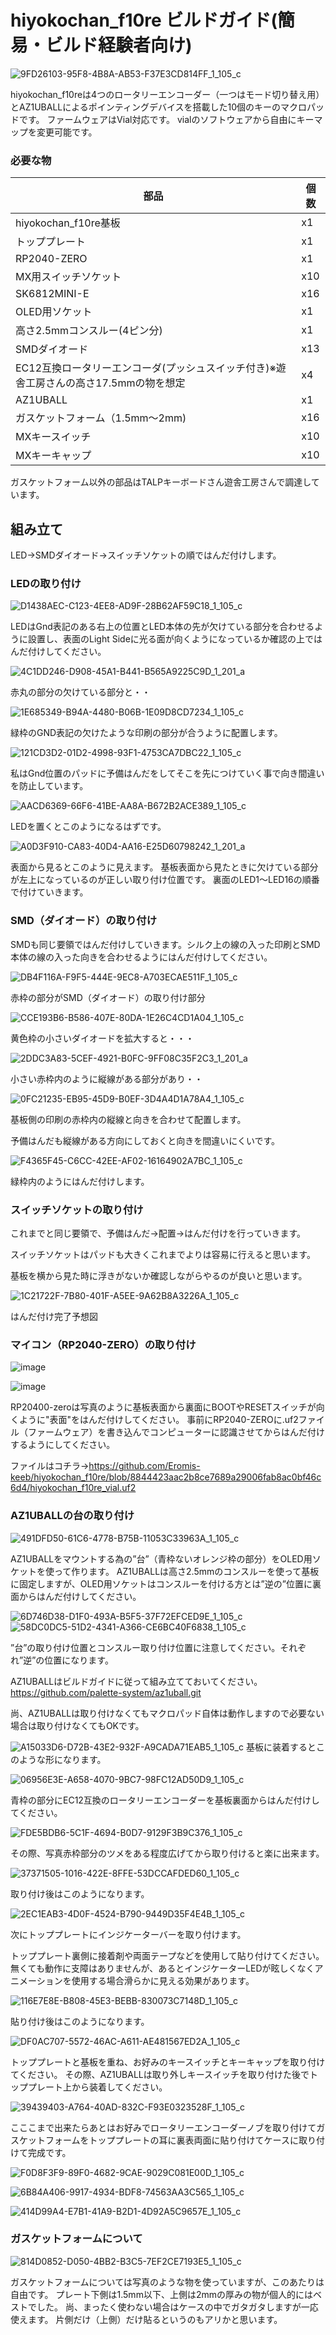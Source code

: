 # hiyokochan_f10re ビルドガイド(簡易・ビルド経験者向け)

![9FD26103-95F8-4B8A-AB53-F37E3CD814FF_1_105_c](https://github.com/user-attachments/assets/98ff8c7e-a772-44c4-98ff-d9d73f96f4ac)


hiyokochan_f10reは4つのロータリーエンコーダー（一つはモード切り替え用）とAZ1UBALLによるポインティングデバイスを搭載した10個のキーのマクロパッドです。
ファームウェアはVial対応です。
vialのソフトウェアから自由にキーマップを変更可能です。



### 必要な物



部品|個数
--|--
hiyokochan_f10re基板|x1
トッププレート|x1
RP2040-ZERO|x1
MX用スイッチソケット|x10
SK6812MINI-E |x16
OLED用ソケット |x1
高さ2.5mmコンスルー(4ピン分) |x1
SMDダイオード |x13
EC12互換ロータリーエンコーダ(プッシュスイッチ付き)※遊舎工房さんの高さ17.5mmの物を想定 |x4
AZ1UBALL |x1
ガスケットフォーム（1.5mm〜2mm) |x16
MXキースイッチ |x10
MXキーキャップ |x10

ガスケットフォーム以外の部品はTALPキーボードさん遊舎工房さんで調達しています。



## 組み立て

LED→SMDダイオード→スイッチソケットの順ではんだ付けします。

### LEDの取り付け

![D1438AEC-C123-4EE8-AD9F-28B62AF59C18_1_105_c](https://github.com/user-attachments/assets/b01ce70b-26af-452e-b86c-6f833be12e88)


LEDはGnd表記のある右上の位置とLED本体の先が欠けている部分を合わせるように設置し、表面のLight Sideに光る面が向くようになっているか確認の上ではんだ付けしてください。

![4C1DD246-D908-45A1-B441-B565A9225C9D_1_201_a](https://github.com/user-attachments/assets/abda2830-7115-4a42-a6bf-e7282904eb4c)

赤丸の部分の欠けている部分と・・


![1E685349-B94A-4480-B06B-1E09D8CD7234_1_105_c](https://github.com/user-attachments/assets/e235d5ff-dd6e-4c39-9e30-6a863a82a41b)

緑枠のGND表記の欠けたような印刷の部分が合うように配置します。

![121CD3D2-01D2-4998-93F1-4753CA7DBC22_1_105_c](https://github.com/user-attachments/assets/82a876e2-4903-47f9-bf64-5f3033610344)

私はGnd位置のパッドに予備はんだをしてそこを先につけていく事で向き間違いを防止しています。


![AACD6369-66F6-41BE-AA8A-B672B2ACE389_1_105_c](https://github.com/user-attachments/assets/1d01bea9-b180-4298-98a7-03b3cce98f46)

LEDを置くとこのようになるはずです。


![A0D3F910-CA83-40D4-AA16-E25D60798242_1_201_a](https://github.com/user-attachments/assets/942b001e-9ffa-49e1-a9d3-2f6d74604570)

表面から見るとこのように見えます。
基板表面から見たときに欠けている部分が左上になっているのが正しい取り付け位置です。
裏面のLED1〜LED16の順番で付けていきます。


### SMD（ダイオード）の取り付け

SMDも同じ要領ではんだ付けしていきます。シルク上の線の入った印刷とSMD本体の線の入った向きを合わせるようにはんだ付けしてください。

![DB4F116A-F9F5-444E-9EC8-A703ECAE511F_1_105_c](https://github.com/user-attachments/assets/007c5e54-941a-493c-9743-634721ed3d44)

赤枠の部分がSMD（ダイオード）の取り付け部分

![CCE193B6-B586-407E-80DA-1E26C4CD1A04_1_105_c](https://github.com/user-attachments/assets/2f34d51e-ba56-4fb3-bfbf-2a3016460cdc)

黄色枠の小さいダイオードを拡大すると・・・

![2DDC3A83-5CEF-4921-B0FC-9FF08C35F2C3_1_201_a](https://github.com/user-attachments/assets/03dcead0-b42c-49c8-963d-3cf0ec3464ec)

小さい赤枠内のように縦線がある部分があり・・


![0FC21235-EB95-45D9-B0EF-3D4A4D1A78A4_1_105_c](https://github.com/user-attachments/assets/eb1f0cc7-c559-4efe-9615-61ea2564b7fa)

基板側の印刷の赤枠内の縦線と向きを合わせて配置します。

予備はんだも縦線がある方向にしておくと向きを間違いにくいです。



![F4365F45-C6CC-42EE-AF02-16164902A7BC_1_105_c](https://github.com/user-attachments/assets/080fff23-a16a-40e8-b451-3bda3460f185)

緑枠内のようにはんだ付けします。


### スイッチソケットの取り付け

これまでと同じ要領で、予備はんだ→配置→はんだ付けを行っていきます。

スイッチソケットはパッドも大きくこれまでよりは容易に行えると思います。

基板を横から見た時に浮きがないか確認しながらやるのが良いと思います。

![1C21722F-7B80-401F-A5EE-9A62B8A3226A_1_105_c](https://github.com/user-attachments/assets/24aa619d-0496-4643-a042-d86c2d6ca972)

はんだ付け完了予想図



### マイコン（RP2040-ZERO）の取り付け




![image](https://github.com/user-attachments/assets/f38c502a-88ec-41c0-98e9-c62e90bdf8ca)



![image](https://github.com/user-attachments/assets/03da02e9-dfe1-4ce2-82e7-f61ff2b2d355)

RP20400-zeroは写真のように基板表面から裏面にBOOTやRESETスイッチが向くように"表面"をはんだ付けしてください。
事前にRP2040-ZEROに.uf2ファイル（ファームウェア）を書き込んでコンピューターに認識させてからはんだ付けするようにしてください。


ファイルはコチラ→https://github.com/Eromis-keeb/hiyokochan_f10re/blob/8844423aac2b8ce7689a29006fab8ac0bf46c6d4/hiyokochan_f10re_vial.uf2



### AZ1UBALLの台の取り付け




![491DFD50-61C6-4778-B75B-11053C33963A_1_105_c](https://github.com/user-attachments/assets/b7a278fa-1c45-47a6-b36e-14ecaac5afa9)



AZ1UBALLをマウントする為の”台”（青枠ないオレンジ枠の部分）をOLED用ソケットを使って作ります。
AZ1UBALLは高さ2.5mmのコンスルーを使って基板に固定しますが、OLED用ソケットはコンスルーを付ける方とは”逆の”位置に裏面からはんだ付けしてください。




![6D746D38-D1F0-493A-B5F5-37F72EFCED9E_1_105_c](https://github.com/user-attachments/assets/e08a0f56-c813-42a5-978a-5430d32cd9d2)
![58DC0DC5-51D2-4341-A366-CE6BC40F6838_1_105_c](https://github.com/user-attachments/assets/8244aff5-a5ba-4269-9f74-bfc0dca34d2e)

”台”の取り付け位置とコンスルー取り付け位置に注意してください。それぞれ”逆”の位置になります。

AZ1UBALLはビルドガイドに従って組み立てておいてください。
https://github.com/palette-system/az1uball.git

尚、AZ1UBALLは取り付けなくてもマクロパッド自体は動作しますので必要ない場合は取り付けなくてもOKです。



![A15033D6-D72B-43E2-932F-A9CADA71EAB5_1_105_c](https://github.com/user-attachments/assets/a49103af-08b4-4af1-bb82-3101559cfed7)
基板に装着するとこのような形になります。



![06956E3E-A658-4070-9BC7-98FC12AD50D9_1_105_c](https://github.com/user-attachments/assets/876b67ed-1121-4759-beec-994c50483507)

青枠の部分にEC12互換のロータリーエンコーダーを基板裏面からはんだ付けしてください。

![FDE5BDB6-5C1F-4694-B0D7-9129F3B9C376_1_105_c](https://github.com/user-attachments/assets/c78740a1-4c88-4b3e-a1a9-2385eae2639b)

その際、写真赤枠部分のツメをある程度広げてから取り付けると楽に出来ます。

![37371505-1016-422E-8FFE-53DCCAFDED60_1_105_c](https://github.com/user-attachments/assets/27711cb3-f30a-4020-913d-aea81e40a16a)

取り付け後はこのようになります。

![2EC1EAB3-4D0F-4524-B790-9449D35F4E4B_1_105_c](https://github.com/user-attachments/assets/7b8e3162-83a7-4c4f-9f8f-8279d12cdc30)

次にトッププレートにインジケーターバーを取り付けます。

トッププレート裏側に接着剤や両面テープなどを使用して貼り付けてください。
無くても動作に支障はありませんが、あるとインジケーターLEDが眩しくなくアニメーションを使用する場合滑らかに見える効果があります。

![116E7E8E-B808-45E3-BEBB-830073C7148D_1_105_c](https://github.com/user-attachments/assets/ef9fc64e-bf6d-4ec1-9a52-2ea4d124693a)

貼り付け後はこのようになります。

![DF0AC707-5572-46AC-A611-AE481567ED2A_1_105_c](https://github.com/user-attachments/assets/9e62f0bf-da9f-4c00-9652-5e7c6d805b26)

トッププレートと基板を重ね、お好みのキースイッチとキーキャップを取り付けてください。
その際、AZ1UBALLは取り外しキースイッチを取り付けた後でトッププレート上から装着してください。

![39439403-A764-40AD-832C-F93E0323528F_1_105_c](https://github.com/user-attachments/assets/b3878848-305e-4204-a0d7-7ef9b22b80ea)


こここまで出来たらあとはお好みでロータリーエンコーダーノブを取り付けてガスケットフォームをトッププレートの耳に裏表両面に貼り付けてケースに取り付けて完成です。


![F0D8F3F9-89F0-4682-9CAE-9029C081E00D_1_105_c](https://github.com/user-attachments/assets/c946c44d-2759-459b-bbbb-0f01d391866e)


![6B84A406-9917-4934-BDF8-74563AA3C565_1_105_c](https://github.com/user-attachments/assets/89e8d769-3c1b-4b21-a95e-beebdca4ee98)


![414D99A4-E7B1-41A9-B2D1-4D92A5C9657E_1_105_c](https://github.com/user-attachments/assets/ca6e7654-5376-4dc7-81e4-bab141ee249b)



### ガスケットフォームについて

![814D0852-D050-4BB2-B3C5-7EF2CE7193E5_1_105_c](https://github.com/user-attachments/assets/cd8b4f6d-0eb8-47d3-95f1-23e971ee2097) 

ガスケットフォームについては写真のような物を使っていますが、このあたりは自由です。
プレート下側は1.5mm以下、上側は2mmの厚みの物が個人的にはベストでした。
尚、まったく使わない場合はケースの中でガタガタしますが一応使えます。
片側だけ（上側）だけ貼るというのもアリかと思います。




